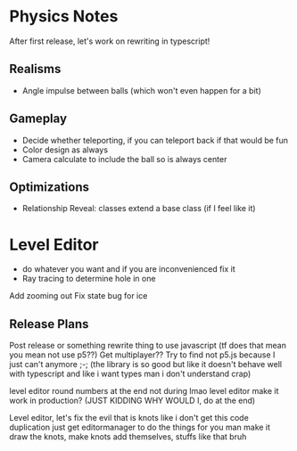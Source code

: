 # Physics Notes
After first release, let's work on rewriting in typescript!

## Realisms
- Angle impulse between balls (which won't even happen for a bit)
<!-- - Find a way to show physics is real (momentum is the only way) -->
<!-- - Angle impulse calculations? -->
<!-- - Stop double colliding (push out of it) ??? this still a thing in 2024? -->

## Gameplay
- Decide whether teleporting, if you can teleport back if that would be fun
- Color design as always
- Camera calculate to include the ball so is always center

## Optimizations
<!-- - Implement a quadtree
- Due to mostly static nature of the program (few dynamic objects and calculations with many statics)
    - Have quadtree store components of static for collisions (e.g. line collision, circle collision)
- No need for dynamic objects optimizations -->

- Relationship Reveal: classes extend a base class (if I feel like it)
    <!-- - make your own editorCamera -->

<!-- ## CCD
CCD by halving velocity and multiple substeps (todo: calculations on ratio & further optimizations)
- Boundary clipping redundancies (centripetal)? Is worth it?
    - Same with polygons as a radial force (centrifugal) in case ball goes inside
    - dt -->

# Level Editor
<!-- - We need to redo gamemanager and editormanager I think
    - Re-evaluate the meaning of "generateLevel" ... how should levels be created? -->

- do whatever you want and if you are inconvenienced fix it
- Ray tracing to determine hole in one

Add zooming out
Fix state bug for ice

## Release Plans
Post release or something rewrite thing to use javascript (tf does that mean you mean not use p5??)
Get multiplayer??
Try to find not p5.js because I just can't anymore ;-; (the library is so good but like it doesn't behave well with typescript and like i want types man i don't understand crap)

level editor round numbers at the end not during lmao
level editor make it work in production? (JUST KIDDING WHY WOULD I, do at the end)

Level editor, let's fix the evil that is knots
like i don't get this code duplication just get editormanager to do the things for you man make it draw the knots, make knots add themselves, stuffs like that bruh